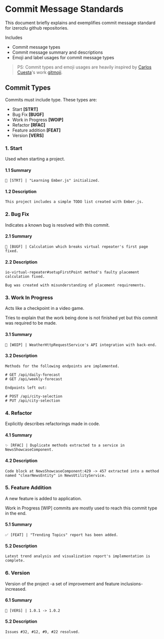 # Commit Message Standards

This document briefly explains and exemplifies commit message standard for izerozlu github repositories.

Includes
* Commit message types
* Commit message summary and descriptions
* Emoji and label usages for commit message types

> PS: Commit types and emoji usages are heavily inspired by [Carlos Cuesta](https://carloscuesta.me/)'s work [gitmoji](https://github.com/carloscuesta/gitmoji).

## Commit Types

Commits must include type. These types are:
* Start **[STRT]**
* Bug Fix **[BUGF]**
* Work in Progress **[WOIP]**
* Refactor **[RFAC]**
* Feature addition **[FEAT]**
* Version **[VERS]**

### 1. Start

Used when starting a project.

#### 1.1 Summary

```
🎉 [STRT] | "Learning Ember.js" initialized.
```
#### 1.2 Description

```
This project includes a simple TODO list created with Ember.js.
```

### 2. Bug Fix

Indicates a known bug is resolved with this commit.

#### 2.1 Summary

```
🐛 [BUGF] | Calculation which breaks virtual repeater's first page fixed.
```
#### 2.2 Description

```
io-virtual-repeater#setupFirstPoint method's faulty placement calculation fixed.

Bug was created with misunderstanding of placement requirements.
```

### 3. Work In Progress

Acts like a checkpoint in a video game. 

Tries to explain that the work being done is not finished yet but this commit was required to be made.

#### 3.1 Summary

```
🔖 [WOIP] | WeatherHttpRequestService's API integration with back-end.
```
#### 3.2 Description

```
Methods for the following endpoints are implemented.

# GET /api/daily-forecast
# GET /api/weekly-forecast

Endpoints left out:

# POST /api/city-selection
# PUT /api/city-selection
```

### 4. Refactor

Explicitly describes refactorings made in code.

#### 4.1 Summary

```
✨ [RFAC] | Duplicate methods extracted to a service in NewsShowcaseComponent.
```
#### 4.2 Description

```
Code block at NewsShowcaseComponent:429 -> 457 extracted into a method named "clearNewsEntity" in NewsUtilityService.
```

### 5. Feature Addition

A new feature is added to application.

Work in Progress [WIP] commits are mostly used to reach this commit type in the end.

#### 5.1 Summary

```
✅ [FEAT] | "Trending Topics" report has been added.
```
#### 5.2 Description

```
Latest trend analysis and visualization report's implementation is complete.
```

### 6. Version

Version of the project -a set of improvement and feature inclusions- increased. 

#### 6.1 Summary

```
🍻 [VERS] | 1.0.1 -> 1.0.2
```
#### 5.2 Description

```
Issues #32, #12, #9, #22 resolved.
```
